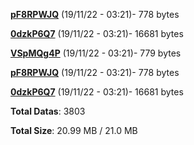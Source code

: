 [**pF8RPWJQ**](/data/pF8RPWJQ.txt) (19/11/22 - 03:21)- 778 bytes

[**0dzkP6Q7**](/data/0dzkP6Q7.txt) (19/11/22 - 03:21)- 16681 bytes

[**VSpMQg4P**](/data/VSpMQg4P.txt) (19/11/22 - 03:21)- 779 bytes

[**pF8RPWJQ**](/data/pF8RPWJQ.txt) (19/11/22 - 03:21)- 778 bytes

[**0dzkP6Q7**](/data/0dzkP6Q7.txt) (19/11/22 - 03:21)- 16681 bytes

**Total Datas**: 3803

**Total Size**: 20.99 MB / 21.0 MB